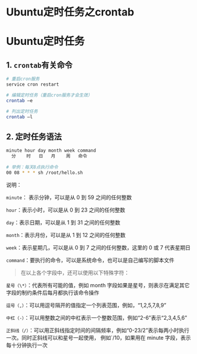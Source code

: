 # Ubuntu定时任务之crontab


# Ubuntu定时任务

## 1. `crontab`有关命令

```bash
# 重启cron服务
service cron restart

# 编辑定时任务（重启cron服务才会生效）
crontab –e

# 列出定时任务
crontab –l
```

## 2. 定时任务语法

```bash
minute hour day month week command
  分    时   日   月    周   命令
  
# 举例：每天8点执行命令
00 08 * * * sh /root/hello.sh
```

说明：

`minute`： 表示分钟，可以是从 0 到 59 之间的任何整数

`hour`：表示小时，可以是从 0 到 23 之间的任何整数

`day`：表示日期，可以是从 1 到 31 之间的任何整数

`month`：表示月份，可以是从 1 到 12 之间的任何整数

`week`：表示星期几，可以是从 0 到 7 之间的任何整数，这里的 0 或 7 代表星期日

`command`：要执行的命令，可以是系统命令，也可以是自己编写的脚本文件

> 在以上各个字段中，还可以使用以下特殊字符：

`星号（\*）`：代表所有可能的值，例如 month 字段如果是星号，则表示在满足其它字段的制约条件后每月都执行该命令操作

`逗号（,）`：可以用逗号隔开的值指定一个列表范围，例如，“1,2,5,7,8,9”

`中杠（-）`：可以用整数之间的中杠表示一个整数范围，例如“2-6”表示“2,3,4,5,6”

`正斜线（/）`：可以用正斜线指定时间的间隔频率，例如“0-23/2”表示每两小时执行一次。同时正斜线可以和星号一起使用， 例如`/10，如果用在 minute 字段，表示每十分钟执行一次
